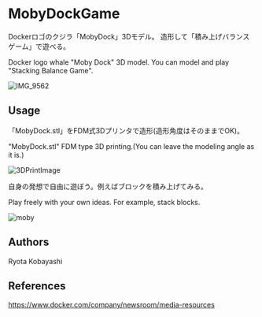 # MobyDockGame
Dockerロゴのクジラ「MobyDock」3Dモデル。
造形して「積み上げバランスゲーム」で遊べる。

Docker logo whale "Moby Dock" 3D model.
You can model and play "Stacking Balance Game".

![IMG_9562](https://user-images.githubusercontent.com/30834673/81463296-7f79f180-91f3-11ea-8627-7fc10bcd719a.jpg)

## Usage
「MobyDock.stl」をFDM式3Dプリンタで造形(造形角度はそのままでOK)。

"MobyDock.stl" FDM type 3D printing.(You can leave the modeling angle as it is.)

![3DPrintImage](https://user-images.githubusercontent.com/30834673/81463501-febbf500-91f4-11ea-93d8-4a89afc9a24d.jpg)


自身の発想で自由に遊ぼう。例えばブロックを積み上げてみる。

Play freely with your own ideas.
For example, stack blocks.

![moby](https://user-images.githubusercontent.com/30834673/81463894-1d6fbb00-91f8-11ea-8939-ec16a9d007b6.gif)

## Authors
Ryota Kobayashi

## References
https://www.docker.com/company/newsroom/media-resources
